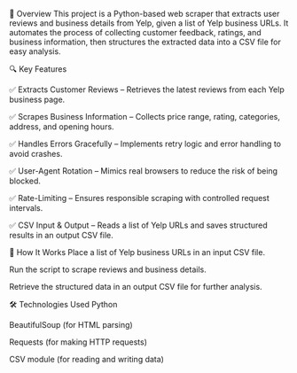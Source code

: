 📌 Overview
This project is a Python-based web scraper that extracts user reviews and business details from Yelp, given a list of Yelp business URLs. It automates the process of collecting customer feedback, ratings, and business information, then structures the extracted data into a CSV file for easy analysis.

🔍 Key Features

✅ Extracts Customer Reviews – Retrieves the latest reviews from each Yelp business page.

✅ Scrapes Business Information – Collects price range, rating, categories, address, and opening hours.

✅ Handles Errors Gracefully – Implements retry logic and error handling to avoid crashes.

✅ User-Agent Rotation – Mimics real browsers to reduce the risk of being blocked.

✅ Rate-Limiting – Ensures responsible scraping with controlled request intervals.

✅ CSV Input & Output – Reads a list of Yelp URLs and saves structured results in an output CSV file.

🚀 How It Works
Place a list of Yelp business URLs in an input CSV file.

Run the script to scrape reviews and business details.

Retrieve the structured data in an output CSV file for further analysis.

🛠️ Technologies Used
Python

BeautifulSoup (for HTML parsing)

Requests (for making HTTP requests)

CSV module (for reading and writing data)

